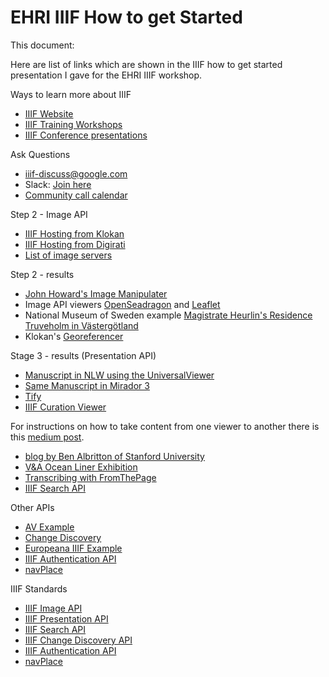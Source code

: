 # EHRI IIIF How to get Started

This document:

Here are list of links which are shown in the IIIF how to get started presentation I gave for the EHRI IIIF workshop.

Ways to learn more about IIIF

 * [IIIF Website](https://iiif.io/)
 * [IIIF Training Workshops](https://training.iiif.io/)
 * [IIIF Conference presentations](https://www.youtube.com/channel/UClcQIkLdYra7ZnOmMJnC5OA)

Ask Questions
 * iiif-discuss@google.com
 * Slack: [Join here](http://bit.ly/iiif-slack)
 * [Community call calendar](https://iiif.io/community/)

Step 2 - Image API
 * [IIIF Hosting from Klokan](https://www.iiifhosting.com/)
 * [IIIF Hosting from Digirati](https://dlcs.info/)
 * [List of image servers](https://github.com/IIIF/awesome-iiif#image-servers)   

Step 2 - results
 * [John Howard's Image Manipulater](https://jbhoward-dublin.github.io/IIIF-imageManipulation/index.html)
 * Image API viewers [OpenSeadragon](https://openseadragon.github.io/) and [Leaflet](https://github.com/mejackreed/Leaflet-IIIF)
 * National Museum of Sweden example [Magistrate Heurlin's Residence Truveholm in Västergötland](http://emp-web-84.zetcom.ch/eMP/eMuseumPlus?service=ExternalInterface&module=collection&objectId=26240&viewType=detailView)
 * Klokan's [Georeferencer](https://www.georeferencer.com)


Stage 3 - results (Presentation API)
 * [Manuscript in NLW using the UniversalViewer](http://hdl.handle.net/10107/4574752)
 * [Same Manuscript in Mirador 3](https://projectmirador.org/embed/?iiif-content=https://damsssl.llgc.org.uk/iiif/2.0/4574752/manifest.json)
 * [Tify](https://demo.tify.rocks/demo.html?manifest=https://damsssl.llgc.org.uk/iiif/2.0/4574752/manifest.json)
 * [IIIF Curation Viewer](http://codh.rois.ac.jp/software/iiif-curation-viewer/demo/?manifest=https://damsssl.llgc.org.uk/iiif/2.0/4574752/manifest.json)

For instructions on how to take content from one viewer to another there is this [medium post](https://iiif-io.medium.com/how-to-use-iiif-resources-and-image-viewers-bd378a68b013).

 * [blog by Ben Albritton of Stanford University](https://blalbrit.github.io/2015/07/14/fellow-travelers-the-canterbury-tales-and-iiif)
 * [V&A Ocean Liner Exhibition](https://www.vam.ac.uk/articles/inside-an-ocean-liner-aquitania)
 * [Transcribing with FromThePage](https://fromthepage.com/)
 * [IIIF Search API](https://iiif.io/api/search/1.0/)

Other APIs
 * [AV Example](https://samvera-labs.github.io/iiif-react-media-player/#!/IIIFPlayer/1)
 * [Change Discovery](https://iiif.io/api/discovery/1.0/)
 * [Europeana IIIF Example](https://www.europeana.eu/en/item/711/_Resource_228757009)
 * [IIIF Authentication API](https://iiif.io/api/auth/1.0/)
 * [navPlace](https://iiif.io/api/extension/navplace/)
 
IIIF Standards
 * [IIIF Image API](https://iiif.io/api/image/3.0/)
 * [IIIF Presentation API](https://iiif.io/api/presentation/3.0/)
 * [IIIF Search API](https://iiif.io/api/search/1.0/)
 * [IIIF Change Discovery API](https://iiif.io/api/discovery/1.0/)
 * [IIIF Authentication API](https://iiif.io/api/auth/1.0/)
 * [navPlace](https://iiif.io/api/extension/navplace/)


 
